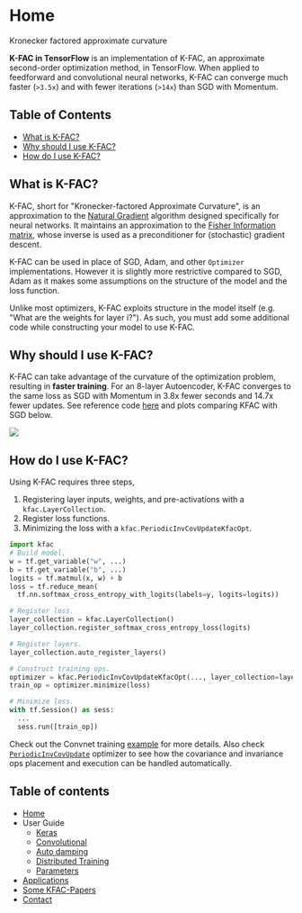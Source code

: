 # Home

Kronecker factored approximate curvature

**K-FAC in TensorFlow** is an implementation of K-FAC, an approximate
second-order optimization method, in TensorFlow. When applied to feedforward and
convolutional neural networks, K-FAC can converge much faster (`>3.5x`) and with
fewer iterations (`>14x`) than SGD with Momentum.

## Table of Contents

*   [What is K-FAC?](#what-is-k-fac)
*   [Why should I use K-FAC?](#why-should-i-use-k-fac)
*   [How do I use K-FAC?](#how-do-i-use-k-fac)

## What is K-FAC?

K-FAC, short for "Kronecker-factored Approximate Curvature", is an approximation
to the [Natural Gradient][natural_gradient] algorithm designed specifically for
neural networks. It maintains an approximation to the [Fisher Information
matrix][fisher_information], whose inverse is used as a preconditioner for
(stochastic) gradient descent.

K-FAC can be used in place of SGD, Adam, and other `Optimizer` implementations.
However it is slightly more restrictive compared to SGD, Adam as it makes some
assumptions on the structure of the model and the loss function.

Unlike most optimizers, K-FAC exploits structure in the model itself (e.g. "What
are the weights for layer i?"). As such, you must add some additional code while
constructing your model to use K-FAC.

[natural_gradient]: http://www.mitpressjournals.org/doi/abs/10.1162/089976698300017746
[fisher_information]: https://en.wikipedia.org/wiki/Fisher_information#Matrix_form

## Why should I use K-FAC?

K-FAC can take advantage of the curvature of the optimization problem, resulting
in **faster training**. For an 8-layer Autoencoder, K-FAC converges to the same
loss as SGD with Momentum in 3.8x fewer seconds and 14.7x fewer updates. See
reference code [here][autoencoder-code] and plots comparing KFAC with SGD below.

![](https://github.com/tensorflow/kfac/tree/master/kfac/g3doc/sgd_comparison.png?raw=true)

[autoencoder-code]: https://github.com/tensorflow/kfac/tree/master/kfac/examples/autoencoder_mnist.py

## How do I use K-FAC?

Using K-FAC requires three steps,

1.  Registering layer inputs, weights, and pre-activations with a
    `kfac.LayerCollection`.
2.  Register loss functions.
3.  Minimizing the loss with a `kfac.PeriodicInvCovUpdateKfacOpt`.

```python
import kfac
# Build model.
w = tf.get_variable("w", ...)
b = tf.get_variable("b", ...)
logits = tf.matmul(x, w) + b
loss = tf.reduce_mean(
  tf.nn.softmax_cross_entropy_with_logits(labels=y, logits=logits))

# Register loss.
layer_collection = kfac.LayerCollection()
layer_collection.register_softmax_cross_entropy_loss(logits)

# Register layers.
layer_collection.auto_register_layers()

# Construct training ops.
optimizer = kfac.PeriodicInvCovUpdateKfacOpt(..., layer_collection=layer_collection)
train_op = optimizer.minimize(loss)

# Minimize loss.
with tf.Session() as sess:
  ...
  sess.run([train_op])
```

Check out the Convnet training [example][convexamplesec] for more details. Also
check [`PeriodicInvCovUpdate`][periodicincovupdate] optimizer to see how the
covariance and invariance ops placement and execution can be handled
automatically.

[convexamplesec]: https://github.com/tensorflow/kfac/tree/master/docs/examples/convolutional.md
[periodicincovupdate]: https://github.com/tensorflow/kfac/tree/master/kfac/python/ops/kfac_utils/periodic_inv_cov_update_kfac_opt.py

## Table of contents

*   [Home](https://github.com/tensorflow/kfac/tree/master/docs/index.md)
*   User Guide
    *   [Keras](https://github.com/tensorflow/kfac/tree/master/kfac/python/keras/README.md)
    *   [Convolutional](https://github.com/tensorflow/kfac/tree/master/docs/examples/convolutional.md)
    *   [Auto damping](https://github.com/tensorflow/kfac/tree/master/docs/examples/auto_damp.md)
    *   [Distributed Training](https://github.com/tensorflow/kfac/tree/master/docs/examples/distributed_training.md)
    *   [Parameters](https://github.com/tensorflow/kfac/tree/master/docs/examples/parameters.md)
*   [Applications](https://github.com/tensorflow/kfac/tree/master/docs/applications.md)
*   [Some KFAC-Papers](https://github.com/tensorflow/kfac/tree/master/docs/papers.md)
*   [Contact](https://github.com/tensorflow/kfac/tree/master/docs/contact.md)
